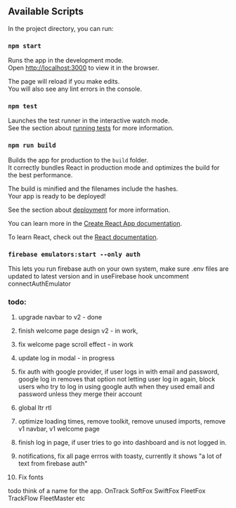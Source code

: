 ## Available Scripts

In the project directory, you can run:

### `npm start`

Runs the app in the development mode.\
Open [http://localhost:3000](http://localhost:3000) to view it in the browser.

The page will reload if you make edits.\
You will also see any lint errors in the console.

### `npm test`

Launches the test runner in the interactive watch mode.\
See the section about [running tests](https://facebook.github.io/create-react-app/docs/running-tests) for more information.

### `npm run build`

Builds the app for production to the `build` folder.\
It correctly bundles React in production mode and optimizes the build for the best performance.

The build is minified and the filenames include the hashes.\
Your app is ready to be deployed!

See the section about [deployment](https://facebook.github.io/create-react-app/docs/deployment) for more information.

You can learn more in the [Create React App documentation](https://facebook.github.io/create-react-app/docs/getting-started).

To learn React, check out the [React documentation](https://reactjs.org/).

### `firebase emulators:start --only auth` 

This lets you run firebase auth on your own system, make sure .env files are updated to latest version and in useFirebase hook uncomment connectAuthEmulator

### todo:

1. upgrade navbar to v2 - done

2. finish welcome page design v2 - in work,

3. fix welcome page scroll effect - in work

4. update log in modal - in progress

5. fix auth with google provider, if user logs in with email and password, google log in removes that option not letting user log in again, block users who try to log in using google auth when they used email and password unless they merge their account 

6. global ltr rtl

7. optimize loading times, remove toolkit, remove unused imports, remove v1 navbar, v1 welcome page

8. finish log in page, if user tries to go into dashboard and is not logged in.

9. notifications, fix all page errros with toasty, currently it shows "a lot of text from firebase auth"

10. Fix fonts


todo think of a name for the app. 
OnTrack
SoftFox
SwiftFox
FleetFox
TrackFlow 
FleetMaster etc